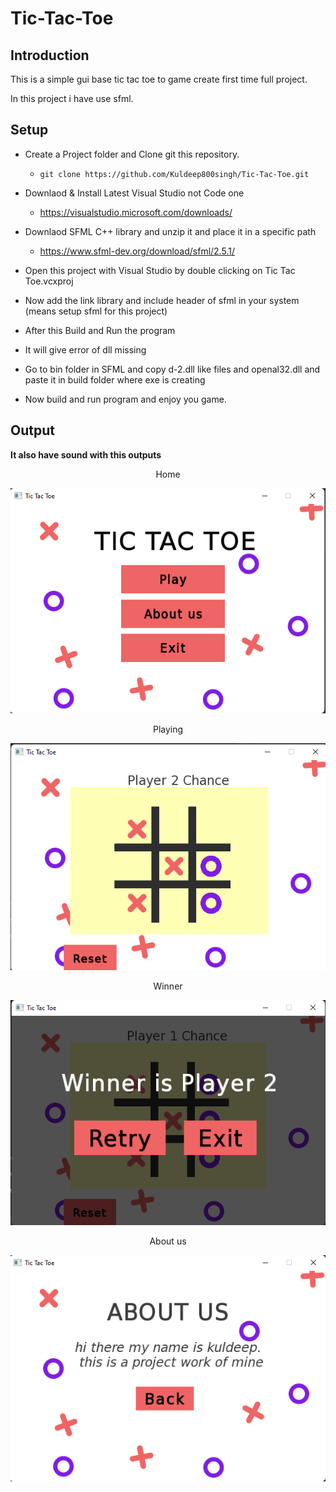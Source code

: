 # Tic-Tac-Toe
## Introduction
This is a simple gui base tic tac toe to game create first time full project.

In this project i have use sfml.

## Setup
- Create a Project folder and Clone git this repository.
    - ```git clone https://github.com/Kuldeep800singh/Tic-Tac-Toe.git```
    
- Downlaod & Install Latest Visual Studio not Code one
    - https://visualstudio.microsoft.com/downloads/
- Downlaod SFML C++ library and unzip it and place it in a specific path 
    - https://www.sfml-dev.org/download/sfml/2.5.1/
- Open this project with Visual Studio by double clicking on Tic Tac Toe.vcxproj
- Now add the link library and include header of sfml in your system (means setup sfml for this project)
- After this Build and Run the program
- It will give error of dll missing 
- Go to bin folder in SFML and copy d-2.dll like files and openal32.dll and paste it in build folder where exe is creating
- Now build and run program and enjoy you game.
## Output
**It also have sound with this outputs**
<center> Home</center>

![home page](https://github.com/Kuldeep800singh/Tic-Tac-Toe/blob/master/screenshots/Home.png?raw=true)

<center> Playing</center>

![playing game image](https://github.com/Kuldeep800singh/Tic-Tac-Toe/blob/master/screenshots/playing.png?raw=true)

<center> Winner</center>

![Game winner output imge](https://github.com/Kuldeep800singh/Tic-Tac-Toe/blob/master/screenshots/winner.png?raw=true)

<center>About us</center>

![About us output image](https://github.com/Kuldeep800singh/Tic-Tac-Toe/blob/master/screenshots/about%20us.png?raw=true)
